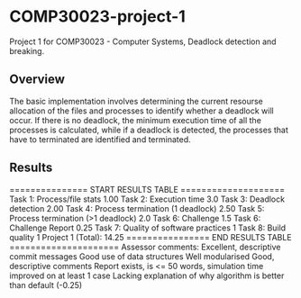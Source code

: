 # COMP30023-project-1

Project 1 for COMP30023 - Computer Systems, Deadlock detection and breaking.

## Overview

The basic implementation involves determining the current resourse allocation of the files and processes to identify whether a deadlock will occur. If there is no deadlock, the minimum execution time of all the processes is calculated, while if a deadlock is detected, the processes that have to terminated are identified and terminated.

## Results

=============== START RESULTS TABLE ====================
Task 1: Process/file stats                  1.00
Task 2: Execution time                      3.0
Task 3: Deadlock detection                  2.00
Task 4: Process termination (1 deadlock)    2.50
Task 5: Process termination (>1 deadlock)   2.0
Task 6: Challenge                           1.5
Task 6: Challenge Report                    0.25
Task 7: Quality of software practices       1
Task 8: Build quality                       1
Project 1 (Total):                          14.25
================ END RESULTS TABLE =====================
Assessor comments:
Excellent, descriptive commit messages
Good use of data structures
Well modularised
Good, descriptive comments
Report exists, is <= 50 words, simulation time improved on at least 1 case
Lacking explanation of why algorithm is better than default (-0.25)
